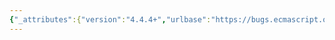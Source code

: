 ```yaml
---
{"_attributes":{"version":"4.4.4+","urlbase":"https://bugs.ecmascript.org/","maintainer":"dherman@mozilla.com"},"bug":{"bug_id":365,"creation_ts":"2012-05-22 23:02:00 -0700","short_desc":"15.2.3.7: \"arguemnts\"","delta_ts":"2012-06-16 09:39:46 -0700","product":"Draft for 6th Edition","component":"editorial issue","version":"Rev 7: May 4, 2012 Draft","rep_platform":"All","op_sys":"All","bug_status":"RESOLVED","resolution":"FIXED","priority":"Normal","bug_severity":"minor","everconfirmed":true,"reporter":{"uid":"jmdyck","name":"Michael Dyck"},"assigned_to":{"uid":"allen","name":"Allen Wirfs-Brock"},"long_desc":[{"commentid":953,"comment_count":0,"who":{"uid":"jmdyck","name":"Michael Dyck"},"bug_when":"2012-05-22 23:02:59 -0700","thetext":"In 15.2.3.7 \"Object.defineProperties\",\nin algorithm 1,\nstep 1 says:\n    Return the result of the abstract operation ObjectDefineProperties\n    with arguemnts O and Properties.\n\nChange \"arguemnts\" to \"arguments\"."},{"commentid":1012,"comment_count":1,"who":{"uid":"allen","name":"Allen Wirfs-Brock"},"bug_when":"2012-06-16 09:39:46 -0700","thetext":"fixed in \"Rev 8\", June 12,2012 draft"}]}}
---
```

